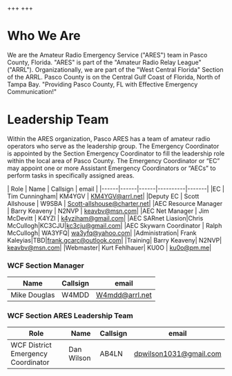 +++
+++

# Who We Are
We are the Amateur Radio Emergency Service ("ARES") team in Pasco County, Florida. "ARES" is part of the "Amateur Radio Relay League" ("ARRL"). Organizationally, we are part of the "West Central Florida" Section of the ARRL. Pasco County is on the Central Gulf Coast of Florida, North of Tampa Bay.
"Providing Pasco County, FL with Effective Emergency Communication!"


# Leadership Team
Within the ARES organization, Pasco ARES has a team of amateur radio operators who serve as the leadership group. The Emergency Coordinator is appointed by the Section Emergency Coordinator to fill the leadership role within the local area of Pasco County. The Emergency Coordinator or “EC” may appoint one or more Assistant Emergency Coordinators or “AECs” to perform tasks in specifically assigned areas.

| Role | Name | Callsign | email |
|------|------|------|----------|-------|
|EC | Tim Cunningham| KM4YGV | KM4YGV@arrl.net|
|Deputy EC | Scott Allshouse | W9SBA | Scott-allshouse@charter.net|
|AEC Resource Manager | Barry Keaveny | N2NVP | keavbv@msn.com|
|AEC Net Manager | Jim McDevitt | K4YZI | k4yziham@gmail.com|
|AEC SARnet Liasion|Chris McCullogh|KC3CJU|kc3cju@gmail.com|
|AEC Skywarn Coordinator | Ralph McCullogh| WA3YFQ| wa3yfq@yahoo.com|
|Administration| Frank Kaleyias|TBD|frank.gcarc@outlook.com|
|Training| Barry Keaveny| N2NVP| keavbv@msn.com|
|Webmaster| Kurt Fehlhauer| KU0O | ku0o@pm.me|



### WCF Section Manager
| Name | Callsign | email |
|------|----------|-------|
|Mike Douglas | W4MDD| W4mdd@arrl.net|

### WCF Section ARES Leadership Team
| Role | Name| Callsign | email |
|------|-----|----------|-------|
|WCF District Emergency Coordinator|Dan Wilson |AB4LN |dpwilson1031@gmail.com|